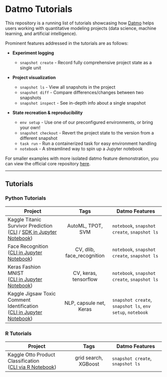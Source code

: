 # Datmo Tutorials

This repository is a running list of tutorials showcasing how [Datmo](https://github.com/datmo/datmo) helps users working with quantitative modeling projects (data science, machine learning, and artificial intelligence).

Prominent features addressed in the tutorials are as follows:

  * **Experiment logging** 
    * `snapshot create` - Record fully comprehensive project state as a single unit
  
  * **Project visualization** 
    * `snapshot ls` - View all snapshots in the project
    * `snapshot diff` - Compare differences/changes between two snapshots
    * `snapshot inspect` - See in-depth info about a single snapshot
  
  * **State recreation & reproducibility** 
    * `env setup` - Use one of our preconfigured environments, or bring your own!
    * `snapshot checkout` - Revert the project state to the version from a different snapshot
    * `task run` - Run a containerized task for easy environment handling
    * `notebook` - A streamlined way to spin up a Jupyter notebook
  

For smaller examples with more isolated datmo feature demonstration, you can view the official core repository [here](https://github.com/datmo/datmo/tree/master/examples).

---

## Tutorials

### Python Tutorials

| Project  | Tags | Datmo Features |
| ------------- |:-------------:| -----|
| Kaggle Titanic Survivor Prediction <br> ([CLI](https://github.com/datmo/datmo-tutorials/tree/master/kaggle-titanic/cli) / [SDK in Jupyter Notebook](https://github.com/datmo/datmo-tutorials/tree/master/kaggle-titanic/sdk)) | AutoML, TPOT, SVM | `notebook`, `snapshot create`, `snapshot ls` |
| Face Recognition <br> ([CLI in Jupyter Notebook](https://github.com/datmo/datmo-tutorials/tree/master/face-recognition)) | CV, dlib, face_recognition | `notebook`, `snapshot create`, `snapshot ls` |
| Keras Fashion MNIST <br> ([CLI in Jupyter Notebook](https://github.com/datmo/datmo-tutorials/tree/master/keras-fashion-mnist)) | CV, keras, tensorflow | `notebook`, `snapshot create`, `snapshot ls` |
| Kaggle Jigsaw Toxic Comment Identification <br> ([CLI in Jupyter Notebook](https://github.com/datmo/datmo-tutorials/tree/master/toxic-comment-identification)) | NLP, capsule net, Keras | `snapshot create`, `snapshot ls`, `env setup`, `notebook` |


### R Tutorials

| Project  | Tags | Datmo Features |
| ------------- |:-------------:| -----|
| Kaggle Otto Product Classification <br> ([CLI via R Notebook](https://github.com/datmo/datmo-tutorials/tree/master/otto-xgboost-R)) | grid search, XGBoost | `snapshot create`, `snapshot ls` |
